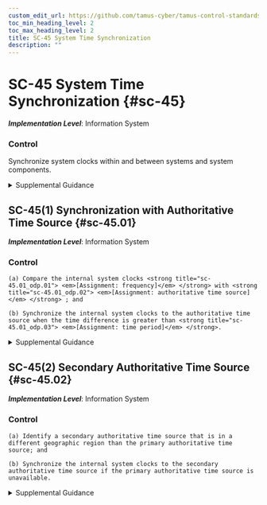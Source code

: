 ```yaml
---
custom_edit_url: https://github.com/tamus-cyber/tamus-control-standards/tree/main/content/tamus.edu/TAMUS_profile.xml
toc_min_heading_level: 2
toc_max_heading_level: 2
title: SC-45 System Time Synchronization
description: ""
---
```


# SC-45 System Time Synchronization {#sc-45}

_**Implementation Level**_: Information System

### Control

Synchronize system clocks within and between systems and system components.


<details><summary>Supplemental Guidance</summary>Time synchronization of system clocks is essential for the correct execution of many system services, including identification and authentication processes that involve certificates and time-of-day restrictions as part of access control. Denial of service or failure to deny expired credentials may result without properly synchronized clocks within and between systems and system components. Time is commonly expressed in Coordinated Universal Time (UTC), a modern continuation of Greenwich Mean Time (GMT), or local time with an offset from UTC. The granularity of time measurements refers to the degree of synchronization between system clocks and reference clocks, such as clocks synchronizing within hundreds of milliseconds or tens of milliseconds. Organizations may define different time granularities for system components. Time service can be critical to other security capabilities—such as access control and identification and authentication—depending on the nature of the mechanisms used to support the capabilities.</details>


## SC-45(1) Synchronization with Authoritative Time Source {#sc-45.01}

_**Implementation Level**_: Information System

### Control



    (a) Compare the internal system clocks <strong title="sc-45.01_odp.01"> <em>[Assignment: frequency]</em> </strong> with <strong title="sc-45.01_odp.02"> <em>[Assignment: authoritative time source]</em> </strong> ; and

    (b) Synchronize the internal system clocks to the authoritative time source when the time difference is greater than <strong title="sc-45.01_odp.03"> <em>[Assignment: time period]</em> </strong>.


<details><summary>Supplemental Guidance</summary>Synchronization of internal system clocks with an authoritative source provides uniformity of time stamps for systems with multiple system clocks and systems connected over a network.</details>


## SC-45(2) Secondary Authoritative Time Source {#sc-45.02}

_**Implementation Level**_: Information System

### Control



    (a) Identify a secondary authoritative time source that is in a different geographic region than the primary authoritative time source; and

    (b) Synchronize the internal system clocks to the secondary authoritative time source if the primary authoritative time source is unavailable.


<details><summary>Supplemental Guidance</summary>It may be necessary to employ geolocation information to determine that the secondary authoritative time source is in a different geographic region.</details>
